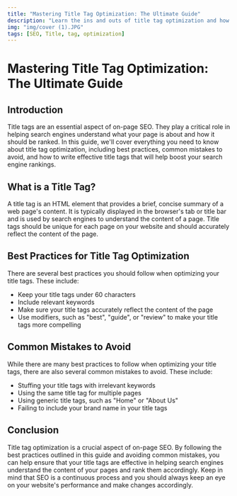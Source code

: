 ```yaml
---
title: "Mastering Title Tag Optimization: The Ultimate Guide"
description: "Learn the ins and outs of title tag optimization and how to increase your search engine rankings. Discover the best practices and common mistakes to avoid in our comprehensive guide."
img: "img/cover (1).JPG"
tags: [SEO, Title, tag, optimization]
---
```


# Mastering Title Tag Optimization: The Ultimate Guide

## Introduction
Title tags are an essential aspect of on-page SEO. They play a critical role in helping search engines understand what your page is about and how it should be ranked. In this guide, we'll cover everything you need to know about title tag optimization, including best practices, common mistakes to avoid, and how to write effective title tags that will help boost your search engine rankings.

## What is a Title Tag?
A title tag is an HTML element that provides a brief, concise summary of a web page's content. It is typically displayed in the browser's tab or title bar and is used by search engines to understand the content of a page. Title tags should be unique for each page on your website and should accurately reflect the content of the page.

## Best Practices for Title Tag Optimization
There are several best practices you should follow when optimizing your title tags. These include:
- Keep your title tags under 60 characters
- Include relevant keywords
- Make sure your title tags accurately reflect the content of the page
- Use modifiers, such as "best", "guide", or "review" to make your title tags more compelling

## Common Mistakes to Avoid
While there are many best practices to follow when optimizing your title tags, there are also several common mistakes to avoid. These include:
- Stuffing your title tags with irrelevant keywords
- Using the same title tag for multiple pages
- Using generic title tags, such as "Home" or "About Us"
- Failing to include your brand name in your title tags

## Conclusion
Title tag optimization is a crucial aspect of on-page SEO. By following the best practices outlined in this guide and avoiding common mistakes, you can help ensure that your title tags are effective in helping search engines understand the content of your pages and rank them accordingly. Keep in mind that SEO is a continuous process and you should always keep an eye on your website's performance and make changes accordingly.

